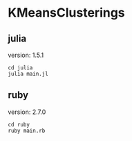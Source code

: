 # KMeansClusterings

## julia
version: 1.5.1

```
cd julia
julia main.jl
```

## ruby
version: 2.7.0

```
cd ruby
ruby main.rb
```
